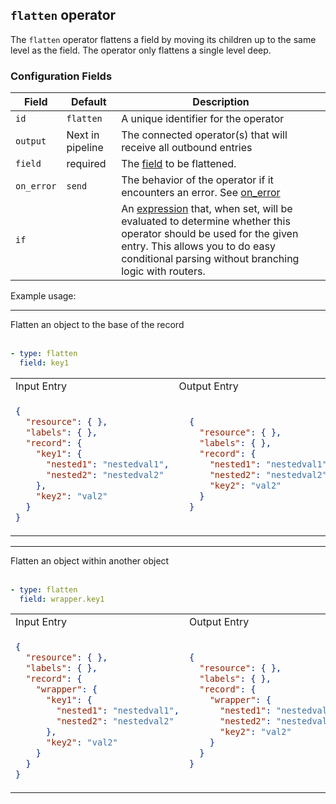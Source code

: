 ## `flatten` operator

The `flatten` operator flattens a field by moving its children up to the same level as the field.
The operator only flattens a single level deep.

### Configuration Fields

| Field      | Default          | Description                                                                                                                                                                                                                              |
| ---        | ---              | ---                                                                                                                                                                                                                                      |
| `id`       | `flatten`    | A unique identifier for the operator                                                                                                                                                                                                     |
| `output`   | Next in pipeline | The connected operator(s) that will receive all outbound entries                                                                                                                                                                         |
| `field`      | required       | The [field](/docs/types/field.md) to be flattened.                                                       |
| `on_error` | `send`           | The behavior of the operator if it encounters an error. See [on_error](/docs/types/on_error.md)                                                                                                                                          |
| `if`       |                  | An [expression](/docs/types/expression.md) that, when set, will be evaluated to determine whether this operator should be used for the given entry. This allows you to do easy conditional parsing without branching logic with routers. |

Example usage:

<hr>
Flatten an object to the base of the record
<br>
<br>

```yaml
- type: flatten
  field: key1
```

<table>
<tr><td> Input Entry </td> <td> Output Entry </td></tr>
<tr>
<td>

```json
{
  "resource": { },
  "labels": { },  
  "record": {
    "key1": {
      "nested1": "nestedval1",
      "nested2": "nestedval2"
    },
    "key2": "val2"
  }
}
```

</td>
<td>

```json
  {
    "resource": { },
    "labels": { },  
    "record": {
      "nested1": "nestedval1",
      "nested2": "nestedval2",
      "key2": "val2"
    }
  }
```

</td>
</tr>
</table>

<hr>
Flatten an object within another object
<br>
<br>

```yaml
- type: flatten
  field: wrapper.key1
```

<table>
<tr><td> Input Entry </td> <td> Output Entry </td></tr>
<tr>
<td>

```json
{
  "resource": { },
  "labels": { },  
  "record": {
    "wrapper": {
      "key1": {
        "nested1": "nestedval1",
        "nested2": "nestedval2"
      },
      "key2": "val2"
    }
  }
}
```

</td>
<td>

```json
{
  "resource": { },
  "labels": { },  
  "record": {
    "wrapper": {
      "nested1": "nestedval1",
      "nested2": "nestedval2",
      "key2": "val2"
    }
  }
}
```

</td>
</tr>
</table>
